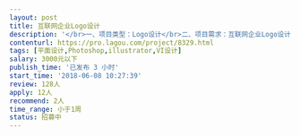 ```yaml
---                
layout: post       
title: 互联网企业Logo设计           
description: '</br>一、项目类型：Logo设计</br>二、项目需求：互联网企业Logo设计，商业扁平化风格</br>三、目标人群：有意通过信息系统优化日常管理的企业</br></br>四、设计需求：</br></br>     数量：1个</br>     Logo参考：Google、58同城</br></br>五、人员要求</br>     </br>     1、需要设计师具备良好的审美和扎实的Logo设计能力；</br>     2、需要设计师有良好的沟通能力和契约精神。</br>'     
contenturl: https://pro.lagou.com/project/8329.html      
tags: [平面设计,Photoshop,illustrator,VI设计]            
salary: 3000元以下          
publish_time: '已发布 3 小时'         
start_time: '2018-06-08 10:27:39'           
review: 128人                   
apply: 12人                   
recommend: 2人                   
time_range: 小于1周              
status: 招募中                  
---                 
```

